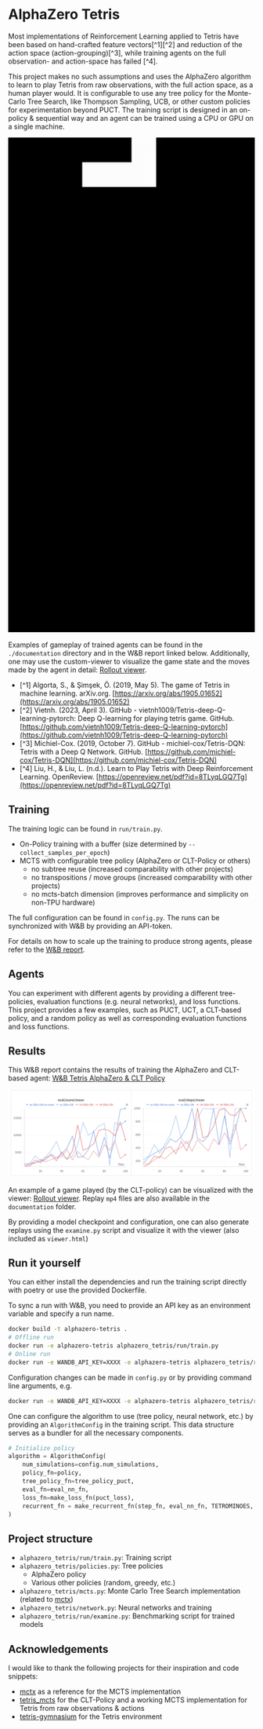 # AlphaZero Tetris

Most implementations of Reinforcement Learning applied to Tetris have been based on hand-crafted feature vectors[^1][^2] and
reduction of the action space (action-grouping)[^3], while training agents on the full observation- and action-space has failed [^4].

This project makes no such assumptions and uses the AlphaZero algorithm
to learn to play Tetris from raw observations, with the full action space, as a human player would. It is configurable 
to use any tree policy for the Monte-Carlo Tree Search, like Thompson Sampling, UCB, or other custom policies for experimentation beyond PUCT. The training 
script is designed in an on-policy & sequential way and an agent can be trained using a CPU or GPU on a single machine.

![AlphaZero Gameplay](documentation/az-replay.gif)

Examples of gameplay of trained agents can be found in the `./documentation` directory and in the W&B report linked below.
Additionally, one may use the custom-viewer to visualize the game state and the moves made by the agent in detail: [Rollout viewer](https://max-we.github.io/alphazero-tetris/).

- [^1] Algorta, S., & Şimşek, Ö. (2019, May 5). The game of Tetris in machine learning. arXiv.org. [https://arxiv.org/abs/1905.01652](https://arxiv.org/abs/1905.01652)
- [^2] Vietnh. (2023, April 3). GitHub - vietnh1009/Tetris-deep-Q-learning-pytorch: Deep Q-learning for playing tetris game. GitHub. [https://github.com/vietnh1009/Tetris-deep-Q-learning-pytorch](https://github.com/vietnh1009/Tetris-deep-Q-learning-pytorch)
- [^3] Michiel-Cox. (2019, October 7). GitHub - michiel-cox/Tetris-DQN: Tetris with a Deep Q Network. GitHub. [https://github.com/michiel-cox/Tetris-DQN](https://github.com/michiel-cox/Tetris-DQN)
- [^4] Liu, H., & Liu, L. (n.d.). Learn to Play Tetris with Deep Reinforcement Learning. OpenReview. [https://openreview.net/pdf?id=8TLyqLGQ7Tg](https://openreview.net/pdf?id=8TLyqLGQ7Tg)

## Training

The training logic can be found in `run/train.py`.

- On-Policy training with a buffer (size determined by `--collect_samples_per_epoch`)
- MCTS with configurable tree policy (AlphaZero or CLT-Policy or others)
  - no subtree reuse (increased comparability with other projects)
  - no transpositions / move groups (increased comparability with other projects)
  - no mcts-batch dimension (improves performance and simplicity on non-TPU hardware)

The full configuration can be found in `config.py`. The runs can be synchronized with W&B by providing an API-token.

For details on how to scale up the training to produce strong agents, please refer to the [W&B report](https://api.wandb.ai/links/go-apps-github/8vlgjurp).

## Agents

You can experiment with different agents by providing a different tree-policies, evaluation functions (e.g. neural networks), and loss functions.
This project provides a few examples, such as PUCT, UCT, a CLT-based policy, and a random policy as well as corresponding evaluation functions and loss functions.

## Results

This W&B report contains the results of training the AlphaZero and CLT-based agent: [W&B Tetris AlphaZero & CLT Policy](https://api.wandb.ai/links/go-apps-github/8vlgjurp)

![W&B Report](documentation/training_result_puct_clt.png)

An example of a game played (by the CLT-policy) can be visualized with the viewer: [Rollout viewer](https://max-we.github.io/alphazero-tetris/). Replay `mp4` files are also available in the `documentation` folder.

By providing a model checkpoint and configuration, one can also generate replays using the `examine.py` script and visualize it with the viewer (also included as `viewer.html`)

## Run it yourself

You can either install the dependencies and run the training script directly with poetry or use the provided Dockerfile.

To sync a run with W&B, you need to provide an API key as an environment variable and specify a run name.

```bash
docker build -t alphazero-tetris .
# Offline run
docker run -e alphazero-tetris alphazero_tetris/run/train.py
# Online run
docker run -e WANDB_API_KEY=XXXX -e alphazero-tetris alphazero_tetris/run/train.py --wandb-run-name="TEST"
```
Configuration changes can be made in `config.py` or by providing command line arguments, e.g.

```bash
docker run -e WANDB_API_KEY=XXXX -e alphazero-tetris alphazero_tetris/run/train.py --wandb-run-name="TEST" --num-simulations=300
```

One can configure the algorithm to use (tree policy, neural network, etc.) by providing an `AlgorithmConfig` in the training script. This data
structure serves as a bundler for all the necessary components.

```python
# Initialize policy
algorithm = AlgorithmConfig(
    num_simulations=config.num_simulations,
    policy_fn=policy,
    tree_policy_fn=tree_policy_puct,
    eval_fn=eval_nn_fn,
    loss_fn=make_loss_fn(puct_loss),
    recurrent_fn = make_recurrent_fn(step_fn, eval_nn_fn, TETROMINOES, config),
)
```

## Project structure

- `alphazero_tetris/run/train.py`: Training script
- `alphazero_tetris/policies.py`: Tree policies
  - AlphaZero policy
  - Various other policies (random, greedy, etc.)
- `alphazero_tetris/mcts.py`: Monte Carlo Tree Search implementation (related to [mctx](https://github.com/google-deepmind/mctx))
- `alphazero_tetris/network.py`: Neural networks and training
- `alphazero_tetris/run/examine.py`: Benchmarking script for trained models

## Acknowledgements

I would like to thank the following projects for their inspiration and code snippets:

- [mctx](https://github.com/google-deepmind/mctx) as a reference for the MCTS implementation
- [tetris_mcts](https://github.com/hrpan/tetris_mcts) for the CLT-Policy and a working MCTS implementation for Tetris from raw observations & actions
- [tetris-gymnasium](https://github.com/Max-We/Tetris-Gymnasium) for the Tetris environment
